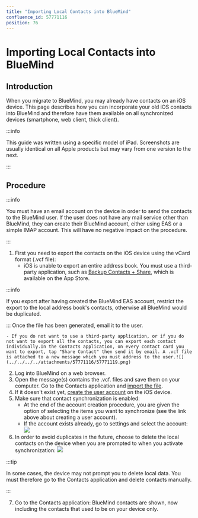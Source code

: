 ```yaml
---
title: "Importing Local Contacts into BlueMind"
confluence_id: 57771116
position: 76
---
```

# Importing Local Contacts into BlueMind


## Introduction

When you migrate to BlueMind, you may already have contacts on an iOS device. This page describes how you can incorporate your old iOS contacts into BlueMind and therefore have them available on all synchronized devices (smartphone, web client, thick client).


:::info

This guide was written using a specific model of iPad. Screenshots are usually identical on all Apple products but may vary from one version to the next.

:::

## Procedure


:::info

You must have an email account on the device in order to send the contacts to the BlueMind user. If the user does not have any mail service other than BlueMind, they can create their BlueMind account, either using EAS or a simple IMAP account. This will have no negative impact on the procedure.

:::

1. First you need to export the contacts on the iOS device using the vCard format (.vcf file):
    - iOS is unable to export an entire address book. You must use a third-party application, such as [Backup Contacts + Share](https://itunes.apple.com/us/app/backup-contacts-+-share/id486537944?mt=8&ign-mpt=uo%3D4), which is available on the App Store.


:::info

If you export after having created the BlueMind EAS account, restrict the export to the local address book's contacts, otherwise all BlueMind would be duplicated.

:::
Once the file has been generated, email it to the user.

    - If you do not want to use a third-party application, or if you do not want to export all the contacts, you can export each contact individually.In the Contacts application, on every contact card you want to export, tap "Share Contact" then send it by email. A .vcf file is attached to a new message which you must address to the user.![](../../../../attachments/57771116/57771119.png)
2. Log into BlueMind on a web browser.
3. Open the message(s) contains the .vcf. files and save them on your computer. Go to the Contacts application and [import the file](/old/Guide_de_l_utilisateur/Les_contacts/).
4. If it doesn't exist yet, [create the user account](/old/Guide_de_l_utilisateur/Configuration_des_périphériques_mobiles/Synchronisation_avec_iOS/) on the iOS device.
5. Make sure that contact synchronization is enabled: 
    - At the end of the account creation procedure, you are given the option of selecting the items you want to synchronize (see the link above about creating a user account).
    - If the account exists already, go to settings and select the account:![](../../../../attachments/57771116/57771121.png)
6. In order to avoid duplicates in the future, choose to delete the local contacts on the device when you are prompted to when you activate synchronization:
![](../../../../attachments/57771116/57771117.png)


:::tip

In some cases, the device may not prompt you to delete local data. You must therefore go to the Contacts application and delete contacts manually.

:::

7. Go to the Contacts application: BlueMind contacts are shown, now including the contacts that used to be on your device only.


